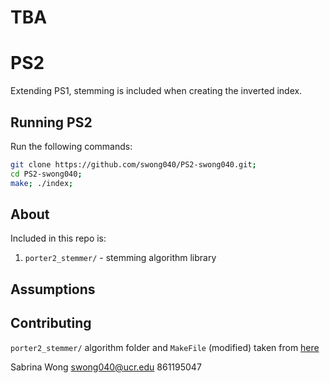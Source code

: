 # TBA

# PS2
Extending PS1, stemming is included when creating the inverted index.

## Running PS2
Run the following commands:

```bash
git clone https://github.com/swong040/PS2-swong040.git;
cd PS2-swong040;
make; ./index;
```

## About
Included in this repo is: 
1. `porter2_stemmer/` - stemming algorithm library
<!-- 2. `main.cpp` prompting user input and `main.h` implementing the VSM  -->

## Assumptions


## Contributing
`porter2_stemmer/` algorithm folder and `MakeFile` (modified) taken from [here](https://github.com/smassung/porter2_stemmer)

Sabrina Wong
swong040@ucr.edu
861195047
